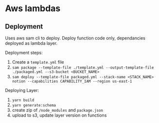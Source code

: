 # Aws lambdas

## Deployment

Uses aws sam cli to deploy. Deploy function code only, dependancies deployed as lambda layer.

Deployment steps:

1. Create a `template.yml` file
1. `sam package --template-file ./template.yml --output-template-file ./packaged.yml --s3-bucket <BUCKET_NAME>`
1. `sam deploy --template-file packaged.yml --stack-name <STACK_NAME> notion --capabilities CAPABILITY_IAM --region us-east-1`

Deploying Layer:

1. `yarn build`
1. `yarn generate:schema`
1. create zip of `/node_modules` and `package.json`
1. upload to s3, update layer version on functions